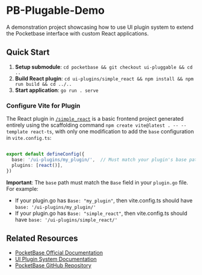 # PB-Plugable-Demo

A demonstration project showcasing how to use UI plugin system to extend the Pocketbase interface with custom React applications.


## Quick Start

1. **Setup submodule**: `cd pocketbase && git checkout ui-pluggable && cd ..`
2. **Build React plugin**: `cd ui-plugins/simple_react && npm install && npm run build && cd ../..`
3. **Start application**: `go run . serve`

### Configure Vite for Plugin

The React plugin in [`/simple_react`](./ui-plugins/simple_react) is a basic frontend project generated entirely using the scaffolding command `npm create vite@latest . -- --template react-ts`, with only one modification to add the `base` configuration in `vite.config.ts`:

```typescript

export default defineConfig({
  base: '/ui-plugins/my_plugin/',  // Must match your plugin's base path
  plugins: [react()],
})
```

**Important**: The `base` path must match the `Base` field in your `plugin.go` file. For example:
- If your plugin.go has `Base: "my_plugin"`, then vite.config.ts should have `base: '/ui-plugins/my_plugin/'`
- If your plugin.go has `Base: "simple_react"`, then vite.config.ts should have `base: '/ui-plugins/simple_react/'`


## Related Resources

- [PocketBase Official Documentation](https://pocketbase.io/docs)
- [UI Plugin System Documentation](./pocketbase/UI_PLUGIN_README.md)
- [PocketBase GitHub Repository](https://github.com/pocketbase/pocketbase)


